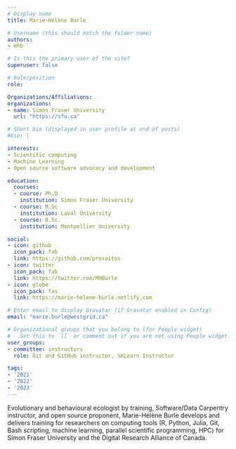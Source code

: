 ```yaml
---
# Display name
title: Marie-Hélène Burle

# Username (this should match the folder name)
authors:
- mhb

# Is this the primary user of the site?
superuser: false

# Role/position
role: 

Organizations/Affiliations:
organizations:
- name: Simon Fraser University
  url: "https://sfu.ca"

# Short bio (displayed in user profile at end of posts)
#bio: |

interests:
- Scientific computing
- Machine Learning
- Open source software advocacy and development

education:
  courses:
  - course: Ph.D
    institution: Simon Fraser University
  - course: M.Sc
    institution: Laval University
  - course: B.Sc.
    institution: Montpellier University

social:
- icon: github
  icon_pack: fab
  link: https://github.com/prosoitos
- icon: twitter
  icon_pack: fab
  link: https://twitter.com/MHBurle 
- icon: globe
  icon_pack: fas
  link: https://marie-helene-burle.netlify.com

# Enter email to display Gravatar (if Gravatar enabled in Config)
email: "marie.burle@westgrid.ca"

# Organizational groups that you belong to (for People widget)
#   Set this to `[]` or comment out if you are not using People widget.
user_groups:
- committee: instructors
  role: Git and GitHub instructor, SKLearn Instructor

tags:
- '2021'
- '2022'
- '2023'
---
```

Evolutionary and behavioural ecologist by training, Software/Data Carpentry instructor, and open source proponent, Marie-Hélène Burle develops and delivers training for researchers on computing tools (R, Python, Julia, Git, Bash scripting, machine learning, parallel scientific programming, HPC) for Simon Fraser University and the Digital Research Alliance of Canada.
